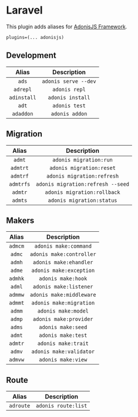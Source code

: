 # Laravel

This plugin adds aliases for [AdonisJS Framework](https://adonisjs.com/).

```
plugins=(... adonisjs)
```

## Development

| Alias | Description |
|:-:|:-:|
| `ads`  | `adonis serve --dev`  |
| `adrepl`  | `adonis repl` |
| `adinstall`  | `adonis install` |
| `adt`  | `adonis test` |
| `adaddon`  | `adonis addon` |

## Migration

| Alias | Description |
|:-:|:-:|
| `admt`  |  `adonis migration:run` |
| `admtrt`  |  `adonis migration:reset` |
| `admtrf`  |  `adonis migration:refresh` |
| `admtrfs`  |  `adonis migration:refresh --seed` |
| `admtr`  |  `adonis migration:rollback` |
| `admts`  |  `adonis migration:status` |

## Makers

| Alias | Description |
|:-:|:-:|
| `admcm`  |  `adonis make:command` |
| `admc`  |  `adonis make:controller` |
| `admh`  |  `adonis make:ehandler` |
| `adme`  |  `adonis make:exception` |
| `admhk`  |  `adonis make:hook` |
| `adml`  |  `adonis make:listener` |
| `admmw`  |  `adonis make:middleware` |
| `admmt`  |  `adonis make:migration` |
| `admm`  |  `adonis make:model` |
| `admp`  |  `adonis make:provider` |
| `adms`  |  `adonis make:seed` |
| `admt`  |  `adonis make:test` |
| `admtr`  |  `adonis make:trait` |
| `admv`  |  `adonis make:validator` |
| `admvw`  |  `adonis make:view` |

## Route

| Alias | Description |
|:-:|:-:|
| `adroute`  |  `adonis route:list` |
